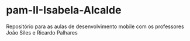 # pam-II-Isabela-Alcalde
Repositório para as aulas de desenvolvimento mobile com os professores João Siles e Ricardo Palhares 
